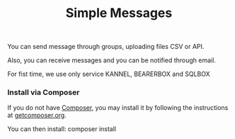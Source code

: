 <p align="center">
    <h1 align="center">Simple Messages</h1>
    <br>
</p>

You can send message through groups, uploading files CSV or API.

Also, you can receive messages and you can be notified through email.

For fist time, we use only service KANNEL, BEARERBOX and SQLBOX

### Install via Composer

If you do not have [Composer](http://getcomposer.org/), you may install it by following the instructions
at [getcomposer.org](http://getcomposer.org/doc/00-intro.md#installation-nix).

You can then install:
composer install
